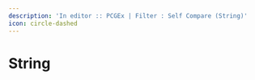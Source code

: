 ```yaml
---
description: 'In editor :: PCGEx | Filter : Self Compare (String)'
icon: circle-dashed
---
```


# String

